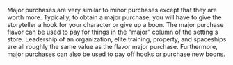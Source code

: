 Major purchases are very similar to minor purchases except that they are worth more. Typically, to obtain a major purchase, you will have to give the storyteller a hook for your character or give up a boon. The major purchase flavor can be used to pay for things in the "major" column of the setting's store. Leadership of an organization, elite training, property, and spaceships are all roughly the same value as the flavor major purchase. Furthermore, major purchases can also be used to pay off hooks or purchase new boons.